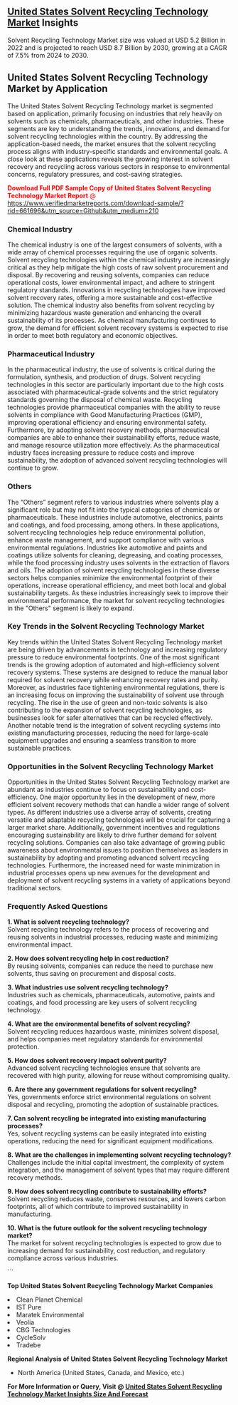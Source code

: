 <h2><a href="https://www.verifiedmarketreports.com/download-sample/?rid=661696&amp;utm_source=Github&amp;utm_medium=210" target="_blank">United States Solvent Recycling Technology Market</a> Insights</h2><p>Solvent Recycling Technology Market size was valued at USD 5.2 Billion in 2022 and is projected to reach USD 8.7 Billion by 2030, growing at a CAGR of 7.5% from 2024 to 2030.</p><p><h2>United States Solvent Recycling Technology Market by Application</h2><p>The United States Solvent Recycling Technology market is segmented based on application, primarily focusing on industries that rely heavily on solvents such as chemicals, pharmaceuticals, and other industries. These segments are key to understanding the trends, innovations, and demand for solvent recycling technologies within the country. By addressing the application-based needs, the market ensures that the solvent recycling process aligns with industry-specific standards and environmental goals. A close look at these applications reveals the growing interest in solvent recovery and recycling across various sectors in response to environmental concerns, regulatory pressures, and cost-saving strategies. <p><span class=""><span style="color: #ff0000;"><strong>Download Full PDF Sample Copy of United States Solvent Recycling Technology Market Report</strong> @ </span><a href="https://www.verifiedmarketreports.com/download-sample/?rid=661696&amp;utm_source=Github&amp;utm_medium=210" target="_blank">https://www.verifiedmarketreports.com/download-sample/?rid=661696&amp;utm_source=Github&amp;utm_medium=210</a></span></p></p><h3>Chemical Industry</h3><p>The chemical industry is one of the largest consumers of solvents, with a wide array of chemical processes requiring the use of organic solvents. Solvent recycling technologies within the chemical industry are increasingly critical as they help mitigate the high costs of raw solvent procurement and disposal. By recovering and reusing solvents, companies can reduce operational costs, lower environmental impact, and adhere to stringent regulatory standards. Innovations in recycling technologies have improved solvent recovery rates, offering a more sustainable and cost-effective solution. The chemical industry also benefits from solvent recycling by minimizing hazardous waste generation and enhancing the overall sustainability of its processes. As chemical manufacturing continues to grow, the demand for efficient solvent recovery systems is expected to rise in order to meet both regulatory and economic objectives.<h3>Pharmaceutical Industry</h3><p>In the pharmaceutical industry, the use of solvents is critical during the formulation, synthesis, and production of drugs. Solvent recycling technologies in this sector are particularly important due to the high costs associated with pharmaceutical-grade solvents and the strict regulatory standards governing the disposal of chemical waste. Recycling technologies provide pharmaceutical companies with the ability to reuse solvents in compliance with Good Manufacturing Practices (GMP), improving operational efficiency and ensuring environmental safety. Furthermore, by adopting solvent recovery methods, pharmaceutical companies are able to enhance their sustainability efforts, reduce waste, and manage resource utilization more effectively. As the pharmaceutical industry faces increasing pressure to reduce costs and improve sustainability, the adoption of advanced solvent recycling technologies will continue to grow.<h3>Others</h3><p>The “Others” segment refers to various industries where solvents play a significant role but may not fit into the typical categories of chemicals or pharmaceuticals. These industries include automotive, electronics, paints and coatings, and food processing, among others. In these applications, solvent recycling technologies help reduce environmental pollution, enhance waste management, and support compliance with various environmental regulations. Industries like automotive and paints and coatings utilize solvents for cleaning, degreasing, and coating processes, while the food processing industry uses solvents in the extraction of flavors and oils. The adoption of solvent recycling technologies in these diverse sectors helps companies minimize the environmental footprint of their operations, increase operational efficiency, and meet both local and global sustainability targets. As these industries increasingly seek to improve their environmental performance, the market for solvent recycling technologies in the "Others" segment is likely to expand.<h3>Key Trends in the Solvent Recycling Technology Market</h3><p>Key trends within the United States Solvent Recycling Technology market are being driven by advancements in technology and increasing regulatory pressure to reduce environmental footprints. One of the most significant trends is the growing adoption of automated and high-efficiency solvent recovery systems. These systems are designed to reduce the manual labor required for solvent recovery while enhancing recovery rates and purity. Moreover, as industries face tightening environmental regulations, there is an increasing focus on improving the sustainability of solvent use through recycling. The rise in the use of green and non-toxic solvents is also contributing to the expansion of solvent recycling technologies, as businesses look for safer alternatives that can be recycled effectively. Another notable trend is the integration of solvent recycling systems into existing manufacturing processes, reducing the need for large-scale equipment upgrades and ensuring a seamless transition to more sustainable practices.<h3>Opportunities in the Solvent Recycling Technology Market</h3><p>Opportunities in the United States Solvent Recycling Technology market are abundant as industries continue to focus on sustainability and cost-efficiency. One major opportunity lies in the development of new, more efficient solvent recovery methods that can handle a wider range of solvent types. As different industries use a diverse array of solvents, creating versatile and adaptable recycling technologies will be crucial for capturing a larger market share. Additionally, government incentives and regulations encouraging sustainability are likely to drive further demand for solvent recycling solutions. Companies can also take advantage of growing public awareness about environmental issues to position themselves as leaders in sustainability by adopting and promoting advanced solvent recycling technologies. Furthermore, the increased need for waste minimization in industrial processes opens up new avenues for the development and deployment of solvent recycling systems in a variety of applications beyond traditional sectors.<h3>Frequently Asked Questions</h3><p><strong>1. What is solvent recycling technology?</strong><br>Solvent recycling technology refers to the process of recovering and reusing solvents in industrial processes, reducing waste and minimizing environmental impact.</p><p><strong>2. How does solvent recycling help in cost reduction?</strong><br>By reusing solvents, companies can reduce the need to purchase new solvents, thus saving on procurement and disposal costs.</p><p><strong>3. What industries use solvent recycling technology?</strong><br>Industries such as chemicals, pharmaceuticals, automotive, paints and coatings, and food processing are key users of solvent recycling technology.</p><p><strong>4. What are the environmental benefits of solvent recycling?</strong><br>Solvent recycling reduces hazardous waste, minimizes solvent disposal, and helps companies meet regulatory standards for environmental protection.</p><p><strong>5. How does solvent recovery impact solvent purity?</strong><br>Advanced solvent recycling technologies ensure that solvents are recovered with high purity, allowing for reuse without compromising quality.</p><p><strong>6. Are there any government regulations for solvent recycling?</strong><br>Yes, governments enforce strict environmental regulations on solvent disposal and recycling, promoting the adoption of sustainable practices.</p><p><strong>7. Can solvent recycling be integrated into existing manufacturing processes?</strong><br>Yes, solvent recycling systems can be easily integrated into existing operations, reducing the need for significant equipment modifications.</p><p><strong>8. What are the challenges in implementing solvent recycling technology?</strong><br>Challenges include the initial capital investment, the complexity of system integration, and the management of solvent types that may require different recovery methods.</p><p><strong>9. How does solvent recycling contribute to sustainability efforts?</strong><br>Solvent recycling reduces waste, conserves resources, and lowers carbon footprints, all of which contribute to improved sustainability in manufacturing.</p><p><strong>10. What is the future outlook for the solvent recycling technology market?</strong><br>The market for solvent recycling technologies is expected to grow due to increasing demand for sustainability, cost reduction, and regulatory compliance across various industries.</p>```</p><p><strong>Top United States Solvent Recycling Technology Market Companies</strong></p><div data-test-id=""><p><li>Clean Planet Chemical</li><li> IST Pure</li><li> Maratek Environmental</li><li> Veolia</li><li> CBG Technologies</li><li> CycleSolv</li><li> Tradebe</li></p><div><strong>Regional Analysis of&nbsp;United States Solvent Recycling Technology Market</strong></div><ul><li dir="ltr"><p dir="ltr">North America&nbsp;(United States, Canada, and Mexico, etc.)</p></li></ul><p><strong>For More Information or Query, Visit @&nbsp;</strong><strong><a href="https://www.verifiedmarketreports.com/product/solvent-recycling-technology-market/?utm_source=Github&amp;utm_medium=210" target="_blank">United States Solvent Recycling Technology Market Insights Size And Forecast</a></strong></p></div>
